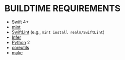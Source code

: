 # BUILDTIME REQUIREMENTS

* [Swift](https://swift.org/) 4+
* [mint](https://github.com/yonaskolb/mint)
* [SwiftLint](https://github.com/realm/SwiftLint) (e.g., `mint install realm/SwiftLint`)
* [Infer](http://fbinfer.com/)
* [Python](https://www.python.org/) 2
* [coreutils](https://www.gnu.org/software/coreutils/coreutils.html)
* [make](https://www.gnu.org/software/make/)
